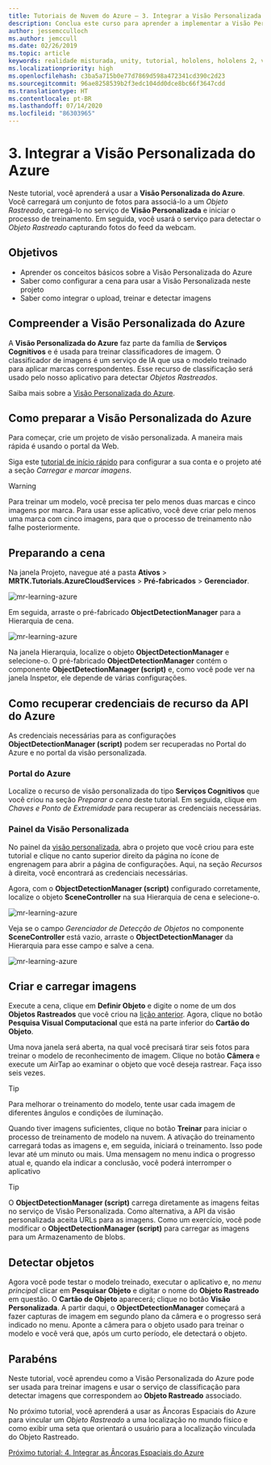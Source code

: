 ```yaml
---
title: Tutoriais de Nuvem do Azure – 3. Integrar a Visão Personalizada do Azure
description: Conclua este curso para aprender a implementar a Visão Personalizada do Azure em um aplicativo do HoloLens 2.
author: jessemcculloch
ms.author: jemccull
ms.date: 02/26/2019
ms.topic: article
keywords: realidade misturada, unity, tutorial, hololens, hololens 2, visão personalizada do azure, serviços cognitivos do azure
ms.localizationpriority: high
ms.openlocfilehash: c3ba5a715b0e77d7869d598a472341cd390c2d23
ms.sourcegitcommit: 96ae8258539b2f3edc104dd0dce8bc66f3647cdd
ms.translationtype: HT
ms.contentlocale: pt-BR
ms.lasthandoff: 07/14/2020
ms.locfileid: "86303965"
---
```

# <a name="3-integrating-azure-custom-vision"></a>3. Integrar a Visão Personalizada do Azure

Neste tutorial, você aprenderá a usar a **Visão Personalizada do Azure**. Você carregará um conjunto de fotos para associá-lo a um *Objeto Rastreado*, carregá-lo no serviço de **Visão Personalizada** e iniciar o processo de treinamento. Em seguida, você usará o serviço para detectar o *Objeto Rastreado* capturando fotos do feed da webcam.

## <a name="objectives"></a>Objetivos

* Aprender os conceitos básicos sobre a Visão Personalizada do Azure
* Saber como configurar a cena para usar a Visão Personalizada neste projeto
* Saber como integrar o upload, treinar e detectar imagens

## <a name="understanding-azure-custom-vision"></a>Compreender a Visão Personalizada do Azure

A **Visão Personalizada do Azure** faz parte da família de **Serviços Cognitivos** e é usada para treinar classificadores de imagem. O classificador de imagens é um serviço de IA que usa o modelo treinado para aplicar marcas correspondentes. Esse recurso de classificação será usado pelo nosso aplicativo para detectar *Objetos Rastreados*.

Saiba mais sobre a [Visão Personalizada do Azure](https://docs.microsoft.com/azure/cognitive-services/custom-vision-service/home).

## <a name="preparing-azure-custom-vision"></a>Como preparar a Visão Personalizada do Azure

Para começar, crie um projeto de visão personalizada. A maneira mais rápida é usando o portal da Web.

Siga este [tutorial de início rápido](https://docs.microsoft.com/azure/cognitive-services/custom-vision-service/getting-started-build-a-classifier#choose-training-images) para configurar a sua conta e o projeto até a seção *Carregar e marcar imagens*.

> [!WARNING]
> Para treinar um modelo, você precisa ter pelo menos duas marcas e cinco imagens por marca. Para usar esse aplicativo, você deve criar pelo menos uma marca com cinco imagens, para que o processo de treinamento não falhe posteriormente.

## <a name="preparing-the-scene"></a>Preparando a cena

Na janela Projeto, navegue até a pasta **Ativos** > **MRTK.Tutorials.AzureCloudServices** > **Pré-fabricados** > **Gerenciador**.

![mr-learning-azure](images/mr-learning-azure/tutorial3-section4-step1-1.png)

Em seguida, arraste o pré-fabricado **ObjectDetectionManager** para a Hierarquia de cena.

![mr-learning-azure](images/mr-learning-azure/tutorial3-section4-step1-2.png)

Na janela Hierarquia, localize o objeto **ObjectDetectionManager** e selecione-o.
O pré-fabricado **ObjectDetectionManager** contém o componente **ObjectDetectionManager (script)** e, como você pode ver na janela Inspetor, ele depende de várias configurações.

## <a name="retrieving-azure-api-resource-credentials"></a>Como recuperar credenciais de recurso da API do Azure

As credenciais necessárias para as configurações **ObjectDetectionManager (script)** podem ser recuperadas no Portal do Azure e no portal da visão personalizada.

### <a name="azure-portal"></a>Portal do Azure

Localize o recurso de visão personalizada do tipo **Serviços Cognitivos** que você criou na seção *Preparar a cena* deste tutorial. Em seguida, clique em *Chaves e Ponto de Extremidade* para recuperar as credenciais necessárias.

### <a name="custom-vision-dashboard"></a>Painel da Visão Personalizada

No painel da [visão personalizada](https://www.customvision.ai/projects), abra o projeto que você criou para este tutorial e clique no canto superior direito da página no ícone de engrenagem para abrir a página de configurações. Aqui, na seção *Recursos* à direita, você encontrará as credenciais necessárias.

Agora, com o **ObjectDetectionManager (script)** configurado corretamente, localize o objeto **SceneController** na sua Hierarquia de cena e selecione-o.

![mr-learning-azure](images/mr-learning-azure/tutorial3-section4-step1-3.png)

Veja se o campo *Gerenciador de Detecção de Objetos* no componente **SceneController** está vazio, arraste o **ObjectDetectionManager** da Hierarquia para esse campo e salve a cena.

![mr-learning-azure](images/mr-learning-azure/tutorial3-section4-step1-4.png)

## <a name="take-and-upload-images"></a>Criar e carregar imagens

Execute a cena, clique em **Definir Objeto** e digite o nome de um dos **Objetos Rastreados** que você criou na [lição anterior](mr-learning-azure-02.md). Agora, clique no botão **Pesquisa Visual Computacional** que está na parte inferior do **Cartão do Objeto**.

Uma nova janela será aberta, na qual você precisará tirar seis fotos para treinar o modelo de reconhecimento de imagem. Clique no botão **Câmera** e execute um AirTap ao examinar o objeto que você deseja rastrear. Faça isso seis vezes.

> [!TIP]
> Para melhorar o treinamento do modelo, tente usar cada imagem de diferentes ângulos e condições de iluminação.

Quando tiver imagens suficientes, clique no botão **Treinar** para iniciar o processo de treinamento de modelo na nuvem. A ativação do treinamento carregará todas as imagens e, em seguida, iniciará o treinamento. Isso pode levar até um minuto ou mais. Uma mensagem no menu indica o progresso atual e, quando ela indicar a conclusão, você poderá interromper o aplicativo

> [!TIP]
> O **ObjectDetectionManager (script)** carrega diretamente as imagens feitas no serviço de Visão Personalizada. Como alternativa, a API da visão personalizada aceita URLs para as imagens. Como um exercício, você pode modificar o **ObjectDetectionManager (script)** para carregar as imagens para um Armazenamento de blobs.

## <a name="detect-objects"></a>Detectar objetos

Agora você pode testar o modelo treinado, executar o aplicativo e, no *menu principal* clicar em **Pesquisar Objeto** e digitar o nome do **Objeto Rastreado** em questão. O **Cartão de Objeto** aparecerá; clique no botão **Visão Personalizada**. A partir daqui, o **ObjectDetectionManager** começará a fazer capturas de imagem em segundo plano da câmera e o progresso será indicado no menu. Aponte a câmera para o objeto usado para treinar o modelo e você verá que, após um curto período, ele detectará o objeto.

## <a name="congratulations"></a>Parabéns

Neste tutorial, você aprendeu como a Visão Personalizada do Azure pode ser usada para treinar imagens e usar o serviço de classificação para detectar imagens que correspondem ao **Objeto Rastreado** associado.

No próximo tutorial, você aprenderá a usar as Âncoras Espaciais do Azure para vincular um *Objeto Rastreado* a uma localização no mundo físico e como exibir uma seta que orientará o usuário para a localização vinculada do Objeto Rastreado.

[Próximo tutorial: 4. Integrar as Âncoras Espaciais do Azure](mr-learning-azure-04.md)
